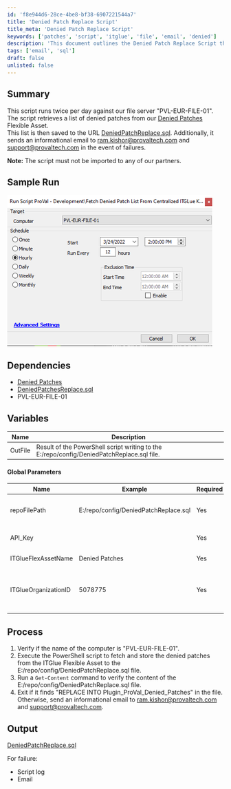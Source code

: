 ```yaml
---
id: 'f8e944d6-28ce-4be8-bf38-6907221544a7'
title: 'Denied Patch Replace Script'
title_meta: 'Denied Patch Replace Script'
keywords: ['patches', 'script', 'itglue', 'file', 'email', 'denied']
description: 'This document outlines the Denied Patch Replace Script that runs twice daily on the file server PVL-EUR-FILE-01. It retrieves a list of denied patches from the ITGlue Flexible Asset, saves it to a specified SQL file, and sends informational emails in case of failures.'
tags: ['email', 'sql']
draft: false
unlisted: false
---
```


## Summary

This script runs twice per day against our file server "PVL-EUR-FILE-01".  
The script retrieves a list of denied patches from our [Denied Patches](https://proval.itglue.com/5078775/assets/236189-denied-patches/records) Flexible Asset.  
This list is then saved to the URL [DeniedPatchReplace.sql](https://file.provaltech.com/repo/config/DeniedPatchReplace.sql). Additionally, it sends an informational email to [ram.kishor@provaltech.com](mailto:ram.kishor@provaltech.com) and [support@provaltech.com](mailto:support@provaltech.com) in the event of failures.  

**Note:** The script must not be imported to any of our partners.

## Sample Run

![Sample Run](../../../static/img/Fetch-Denied-Patch-List-From-Centralized-ITGLue-KBIDs/image_1.png)

## Dependencies

- [Denied Patches](https://proval.itglue.com/5078775/assets/236189-denied-patches/records)
- [DeniedPatchesReplace.sql](https://file.provaltech.com/repo/config/DeniedPatchReplace.sql)  
- PVL-EUR-FILE-01

## Variables

| Name     | Description                                                                                     |
|----------|-------------------------------------------------------------------------------------------------|
| OutFile  | Result of the PowerShell script writing to the E:/repo/config/DeniedPatchReplace.sql file.   |

#### Global Parameters

| Name                    | Example                           | Required | Description                                                  |
|-------------------------|-----------------------------------|----------|--------------------------------------------------------------|
| repoFilePath            | E:/repo/config/DeniedPatchReplace.sql | Yes      | Path to write the file on PVL-EUR-FILE-01                   |
| API_Key                 |                                   | Yes      | API Key to communicate with ITGlue                           |
| ITGlueFlexAssetName     | Denied Patches                    | Yes      | Name of the flexible asset                                    |
| ITGlueOrganizationID     | 5078775                           | Yes      | Organization ID for the organization hosting the Flexible Asset |

## Process

1. Verify if the name of the computer is "PVL-EUR-FILE-01".
2. Execute the PowerShell script to fetch and store the denied patches from the ITGlue Flexible Asset to the E:/repo/config/DeniedPatchReplace.sql file.
3. Run a `Get-Content` command to verify the content of the E:/repo/config/DeniedPatchReplace.sql file.
4. Exit if it finds "REPLACE INTO Plugin_ProVal_Denied_Patches" in the file. Otherwise, send an informational email to [ram.kishor@provaltech.com](mailto:ram.kishor@provaltech.com) and [support@provaltech.com](mailto:support@provaltech.com).

## Output

[DeniedPatchReplace.sql](https://file.provaltech.com/repo/config/DeniedPatchReplace.sql)

For failure:  
- Script log  
- Email  

